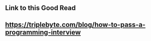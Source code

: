 ## Link to this Good Read
 ## https://triplebyte.com/blog/how-to-pass-a-programming-interview
 ##  
